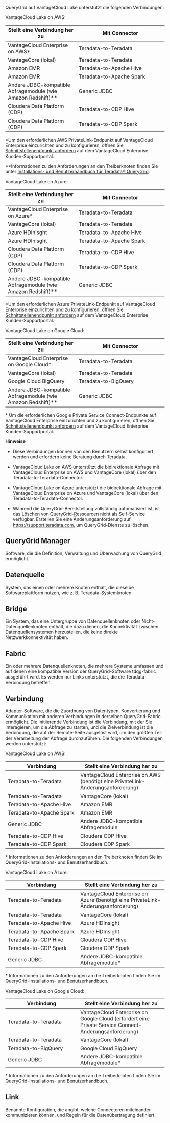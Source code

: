 QueryGrid auf VantageCloud Lake unterstützt die folgenden Verbindungen:

VantageCloud Lake on AWS:

<table style="width:99%;">
<colgroup>
<col style="width: 44%" />
<col style="width: 55%" />
</colgroup>
<thead>
<tr class="header">
<th>Stellt eine Verbindung her zu</th>
<th>Mit Connector</th>
</tr>
</thead>
<tbody>
<tr class="odd">
<td>VantageCloud Enterprise on AWS*</td>
<td>Teradata-to-Teradata</td>
</tr>
<tr class="even">
<td>VantageCore (lokal)</td>
<td>Teradata-to-Teradata</td>
</tr>
<tr class="odd">
<td>Amazon EMR</td>
<td>Teradata-to-Apache Hive</td>
</tr>
<tr class="even">
<td>Amazon EMR</td>
<td>Teradata-to-Apache Spark</td>
</tr>
<tr class="odd">
<td>Andere JDBC-kompatible Abfragemodule (wie Amazon Redshift)**</td>
<td>Generic JDBC</td>
</tr>
<tr class="even">
<td>Cloudera Data Platform (CDP)</td>
<td>Teradata-to-CDP Hive</td>
</tr>
<tr class="odd">
<td>Cloudera Data Platform (CDP)</td>
<td>Teradata-to-CDP Spark</td>
</tr>
</tbody>
</table>

\*Um den erforderlichen AWS PrivateLink-Endpunkt auf VantageCloud Enterprise einzurichten und zu konfigurieren, öffnen Sie [Schnittstellenendpunkt anfordern](yml1671157089031.md) auf dem VantageCloud Enterprise Kunden-Supportportal.

\*\*Informationen zu den Anforderungen an den Treiberknoten finden Sie unter [Installations- und Benutzerhandbuch für Teradata® QueryGrid](https://docs.teradata.com/search/books?filters=prodname~%2522Teradata+QueryGrid%2522&sort=last_update).

VantageCloud Lake on Azure:

<table style="width:99%;">
<colgroup>
<col style="width: 44%" />
<col style="width: 55%" />
</colgroup>
<thead>
<tr class="header">
<th>Stellt eine Verbindung her zu</th>
<th>Mit Connector</th>
</tr>
</thead>
<tbody>
<tr class="odd">
<td>VantageCloud Enterprise on Azure*</td>
<td>Teradata-to-Teradata</td>
</tr>
<tr class="even">
<td>VantageCore (lokal)</td>
<td>Teradata-to-Teradata</td>
</tr>
<tr class="odd">
<td>Azure HDInisght</td>
<td>Teradata-to-Apache Hive</td>
</tr>
<tr class="even">
<td>Azure HDInisght</td>
<td>Teradata-to-Apache Spark</td>
</tr>
<tr class="odd">
<td>Cloudera Data Platform (CDP)</td>
<td>Teradata-to-CDP Hive</td>
</tr>
<tr class="even">
<td>Cloudera Data Platform (CDP)</td>
<td>Teradata-to-CDP Spark</td>
</tr>
<tr class="odd">
<td>Andere JDBC-kompatible Abfragemodule (wie Amazon Redshift)**</td>
<td>Generic JDBC</td>
</tr>
</tbody>
</table>

\*Um den erforderlichen Azure PrivateLink-Endpunkt auf VantageCloud Enterprise einzurichten und zu konfigurieren, öffnen Sie [Schnittstellenendpunkt anfordern](yml1671157089031.md) auf dem VantageCloud Enterprise Kunden-Supportportal.

VantageCloud Lake on Google Cloud:

<table style="width:99%;">
<colgroup>
<col style="width: 44%" />
<col style="width: 55%" />
</colgroup>
<thead>
<tr class="header">
<th>Stellt eine Verbindung her zu</th>
<th>Mit Connector</th>
</tr>
</thead>
<tbody>
<tr class="odd">
<td>VantageCloud Enterprise on Google Cloud*</td>
<td>Teradata-to-Teradata</td>
</tr>
<tr class="even">
<td>VantageCore (lokal)</td>
<td>Teradata-to-Teradata</td>
</tr>
<tr class="odd">
<td>Google Cloud BigQuery</td>
<td>Teradata-to-BigQuery</td>
</tr>
<tr class="even">
<td>Andere JDBC-kompatible Abfragemodule (wie Amazon Redshift)**</td>
<td>Generic JDBC</td>
</tr>
</tbody>
</table>

\* Um die erforderlichen Google Private Service Connect-Endpunkte auf VantageCloud Enterprise einzurichten und zu konfigurieren, öffnen Sie [Schnittstellenendpunkt anfordern](yml1671157089031.md) auf dem VantageCloud Enterprise Kunden-Supportportal.

**Hinweise**

-   Diese Verbindungen können von den Benutzern selbst konfiguriert werden und erfordern keine Beratung durch Teradata.

-   VantageCloud Lake on AWS unterstützt die bidirektionale Abfrage mit VantageCloud Enterprise on AWS und VantageCore (lokal) über den Teradata-to-Teradata-Connector.

-   VantageCloud Lake on Azure unterstützt die bidirektionale Abfrage mit VantageCloud Enterprise on Azure und VantageCore (lokal) über den Teradata-to-Teradata-Connector.

-   Während die QueryGrid-Bereitstellung vollständig automatisiert ist, ist das Löschen von QueryGrid-Ressourcen nicht als Self-Service verfügbar. Erstellen Sie eine Änderungsanforderung auf <https://support.teradata.com>, um QueryGrid-Dienste zu löschen.

QueryGrid Manager
-----------------

Software, die die Definition, Verwaltung und Überwachung von QueryGrid ermöglicht.

Datenquelle
-----------

System, das einen oder mehrere Knoten enthält, die dieselbe Softwareplattform nutzen, wie z. B. Teradata-Systemknoten.

Bridge
------

Ein System, das eine Untergruppe von Datenquellenknoten oder Nicht-Datenquellenknoten enthält, die dazu dienen, die Konnektivität zwischen Datenquellensystemen herzustellen, die keine direkte Netzwerkkonnektivität haben.

Fabric
------

Ein oder mehrere Datenquellenknoten, die mehrere Systeme umfassen und auf denen eine kompatible Version der QueryGrid-Software tdqg-fabric ausgeführt wird. Es werden nur Links unterstützt, die die Teradata-Verbindung betreffen.

Verbindung
----------

Adapter-Software, die die Zuordnung von Datentypen, Konvertierung und Kommunikation mit anderen Verbindungen in derselben QueryGrid-Fabric ermöglicht. Die initiierende Verbindung ist die Verbindung, mit der Sie interagieren, um die Abfrage zu starten, und die Zielverbindung ist die Verbindung, die auf der Remote-Seite ausgelöst wird, um den größten Teil der Verarbeitung der Abfrage durchzuführen. Die folgenden Verbindungen werden unterstützt:

VantageCloud Lake on AWS:

<table style="width:99%;">
<colgroup>
<col style="width: 45%" />
<col style="width: 54%" />
</colgroup>
<thead>
<tr class="header">
<th>Verbindung</th>
<th>Stellt eine Verbindung her zu</th>
</tr>
</thead>
<tbody>
<tr class="odd">
<td>Teradata-to-Teradata</td>
<td>VantageCloud Enterprise on AWS (benötigt eine PrivateLink-Änderungsanforderung)</td>
</tr>
<tr class="even">
<td>Teradata-to-Teradata</td>
<td>VantageCore (lokal)</td>
</tr>
<tr class="odd">
<td>Teradata-to-Apache Hive</td>
<td>Amazon EMR</td>
</tr>
<tr class="even">
<td>Teradata-to-Apache Spark</td>
<td>Amazon EMR</td>
</tr>
<tr class="odd">
<td>Generic JDBC</td>
<td>Andere JDBC-kompatible Abfragemodule</td>
</tr>
<tr class="even">
<td>Teradata-to-CDP Hive</td>
<td>Cloudera CDP Hive</td>
</tr>
<tr class="odd">
<td>Teradata-to-CDP Spark</td>
<td>Cloudera CDP Spark</td>
</tr>
</tbody>
</table>

\* Informationen zu den Anforderungen an den Treiberknoten finden Sie im QueryGrid-Installations- und Benutzerhandbuch.

VantageCloud Lake on Azure:

<table style="width:99%;">
<colgroup>
<col style="width: 45%" />
<col style="width: 54%" />
</colgroup>
<thead>
<tr class="header">
<th>Verbindung</th>
<th>Stellt eine Verbindung her zu</th>
</tr>
</thead>
<tbody>
<tr class="odd">
<td>Teradata-to-Teradata</td>
<td>VantageCloud Enterprise on Azure (benötigt eine PrivateLink-Änderungsanforderung)</td>
</tr>
<tr class="even">
<td>Teradata-to-Teradata</td>
<td>VantageCore (lokal)</td>
</tr>
<tr class="odd">
<td>Teradata-to-Apache Hive</td>
<td>Azure HDInsight</td>
</tr>
<tr class="even">
<td>Teradata-to-Apache Spark</td>
<td>Azure HDInsight</td>
</tr>
<tr class="odd">
<td>Teradata-to-CDP Hive</td>
<td>Cloudera CDP Hive</td>
</tr>
<tr class="even">
<td>Teradata-to-CDP Spark</td>
<td>Cloudera CDP Spark</td>
</tr>
<tr class="odd">
<td>Generic JDBC</td>
<td>Andere JDBC-kompatible Abfragemodule*</td>
</tr>
</tbody>
</table>

\* Informationen zu den Anforderungen an die Treiberknoten finden Sie im QueryGrid-Installations- und Benutzerhandbuch.

VantageCloud Lake on Google Cloud:

<table style="width:99%;">
<colgroup>
<col style="width: 45%" />
<col style="width: 54%" />
</colgroup>
<thead>
<tr class="header">
<th>Verbindung</th>
<th>Stellt eine Verbindung her zu</th>
</tr>
</thead>
<tbody>
<tr class="odd">
<td>Teradata-to-Teradata</td>
<td>VantageCloud Enterprise on Google Cloud (erfordert eine Private Service Connect-Änderungsanforderung)</td>
</tr>
<tr class="even">
<td>Teradata-to-Teradata</td>
<td>VantageCore (lokal)</td>
</tr>
<tr class="odd">
<td>Teradata-to-BigQuery</td>
<td>Google Cloud BigQuery</td>
</tr>
<tr class="even">
<td>Generic JDBC</td>
<td>Andere JDBC-kompatible Abfragemodule*</td>
</tr>
</tbody>
</table>

\* Informationen zu den Anforderungen an die Treiberknoten finden Sie im QueryGrid-Installations- und Benutzerhandbuch.

Link
----

Benannte Konfiguration, die angibt, welche Connectoren miteinander kommunizieren können, und Regeln für die Datenübertragung definiert.
